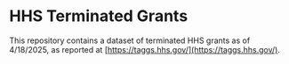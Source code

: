 # HHS Terminated Grants
This repository contains a dataset of terminated HHS grants as of 4/18/2025, as reported at [https://taggs.hhs.gov/](https://taggs.hhs.gov/).
